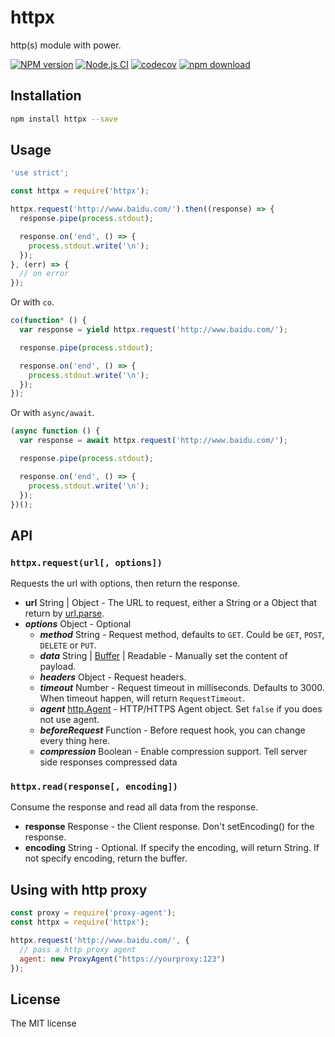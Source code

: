 # httpx

http(s) module with power.

[![NPM version][npm-image]][npm-url]
[![Node.js CI](https://github.com/JacksonTian/httpx/actions/workflows/node.js.yml/badge.svg)](https://github.com/JacksonTian/httpx/actions/workflows/node.js.yml)
[![codecov][cov-image]][cov-url]
[![npm download][download-image]][download-url]

[npm-image]: https://img.shields.io/npm/v/httpx.svg?style=flat-square
[npm-url]: https://npmjs.org/package/httpx
[cov-image]: https://codecov.io/gh/JacksonTian/httpx/branch/master/graph/badge.svg
[cov-url]: https://codecov.io/gh/JacksonTian/httpx
[download-image]: https://img.shields.io/npm/dm/httpx.svg?style=flat-square
[download-url]: https://npmjs.org/package/httpx

## Installation

```bash
npm install httpx --save
```

## Usage

```js
'use strict';

const httpx = require('httpx');

httpx.request('http://www.baidu.com/').then((response) => {
  response.pipe(process.stdout);

  response.on('end', () => {
    process.stdout.write('\n');
  });
}, (err) => {
  // on error
});
```

Or with `co`.

```js
co(function* () {
  var response = yield httpx.request('http://www.baidu.com/');

  response.pipe(process.stdout);

  response.on('end', () => {
    process.stdout.write('\n');
  });
});
```

Or with `async/await`.

```js
(async function () {
  var response = await httpx.request('http://www.baidu.com/');

  response.pipe(process.stdout);

  response.on('end', () => {
    process.stdout.write('\n');
  });
})();
```

## API

### `httpx.request(url[, options])`

Requests the url with options, then return the response.

- **url** String | Object - The URL to request, either a String or a Object that return by [url.parse](http://nodejs.org/api/url.html#url_url_parse_urlstr_parsequerystring_slashesdenotehost).
- ***options*** Object - Optional
  - ***method*** String - Request method, defaults to `GET`. Could be `GET`, `POST`, `DELETE` or `PUT`.
  - ***data*** String | [Buffer](http://nodejs.org/api/buffer.html) | Readable - Manually set the content of payload.
  - ***headers*** Object - Request headers.
  - ***timeout*** Number - Request timeout in milliseconds. Defaults to 3000. When timeout happen, will return `RequestTimeout`.
  - ***agent*** [http.Agent](http://nodejs.org/api/http.html#http_class_http_agent) - HTTP/HTTPS Agent object.
      Set `false` if you does not use agent.
  - ***beforeRequest*** Function - Before request hook, you can change every thing here.
  - ***compression*** Boolean - Enable compression support. Tell server side responses compressed data

### `httpx.read(response[, encoding])`

Consume the response and read all data from the response.

- **response** Response - the Client response. Don't setEncoding() for the response.
- **encoding** String - Optional. If specify the encoding, will return String. If not specify encoding, return the buffer.

## Using with http proxy

```js
const proxy = require('proxy-agent');
const httpx = require('httpx');

httpx.request('http://www.baidu.com/', {
  // pass a http proxy agent
  agent: new ProxyAgent("https://yourproxy:123")
});
```

## License

The MIT license
